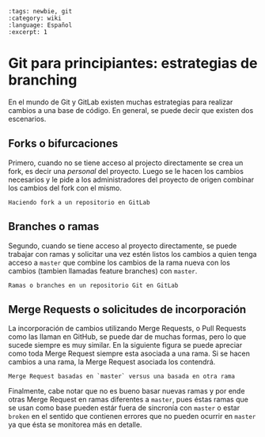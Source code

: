 ```{post} 2023-07-23
:tags: newbie, git
:category: wiki
:language: Español
:excerpt: 1
```

# Git para principiantes: estrategias de branching

En el mundo de Git y GitLab existen muchas estrategias para realizar cambios a una base de código. En general, se puede decir que existen dos escenarios. 

## Forks o bifurcaciones

Primero, cuando no se tiene acceso al projecto directamente se crea un fork, es decir una *personal* del proyecto. Luego se le hacen los cambios necesarios y le pide a los administradores del proyecto de origen combinar los cambios del fork con el mismo.

```{figure} note-git-branching-estrategias.md-data/gitlab-button-fork.png
Haciendo fork a un repositorio en GitLab
```

## Branches o ramas

Segundo, cuando se tiene acceso al proyecto directamente, se puede trabajar con ramas y solicitar una vez estén listos los cambios a quien tenga acceso a `master` que combine los cambios de la rama nueva con los cambios (tambien llamadas feature branches) con `master`.

```{figure} note-git-branching-estrategias.md-data/gitlab-project-branches.png
Ramas o branches en un repositorio Git en GitLab
```

## Merge Requests o solicitudes de incorporación

La incorporación de cambios utilizando Merge Requests, o Pull Requests como las llaman en GitHub, se puede dar de muchas formas, pero lo que sucede siempre es muy similar. En la siguiente figura se puede apreciar como toda Merge Request siempre esta asociada a una rama. Si se hacen cambios a una rama, la Merge Request asociada los contendrá.

```{figure} note-git-branching-estrategias.md-data/git-estrategias-branching.png
Merge Request basadas en `master` versus una basada en otra rama
```

Finalmente, cabe notar que no es bueno basar nuevas ramas y por ende otras Merge Request en ramas diferentes a `master`, pues éstas ramas que se usan como base pueden estár fuera de sincronía con `master` o estar `broken` en el sentido que contienen errores que no pueden ocurrir en `master` ya que ésta se monitorea más en detalle.
